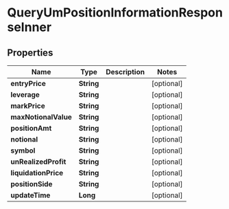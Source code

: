 

# QueryUmPositionInformationResponseInner


## Properties

| Name | Type | Description | Notes |
|------------ | ------------- | ------------- | -------------|
|**entryPrice** | **String** |  |  [optional] |
|**leverage** | **String** |  |  [optional] |
|**markPrice** | **String** |  |  [optional] |
|**maxNotionalValue** | **String** |  |  [optional] |
|**positionAmt** | **String** |  |  [optional] |
|**notional** | **String** |  |  [optional] |
|**symbol** | **String** |  |  [optional] |
|**unRealizedProfit** | **String** |  |  [optional] |
|**liquidationPrice** | **String** |  |  [optional] |
|**positionSide** | **String** |  |  [optional] |
|**updateTime** | **Long** |  |  [optional] |




